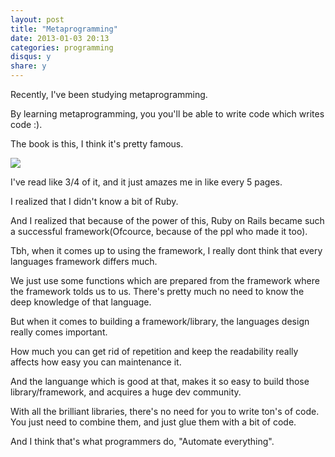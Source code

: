 ```yaml
---
layout: post
title: "Metaprogramming"
date: 2013-01-03 20:13
categories: programming
disqus: y
share: y
---
```


Recently, I've been studying metaprogramming.

By learning metaprogramming, you you'll be able to write code which writes code :).

The book is this, I think it's pretty famous.

<a href="http://www.amazon.co.jp/gp/product/1934356476/ref=as_li_ss_il?ie=UTF8&tag=takehiro0740-22&linkCode=as2&camp=247&creative=7399&creativeASIN=1934356476"><img border="0" src="http://ws.assoc-amazon.jp/widgets/q?_encoding=UTF8&Format=_SL110_&ASIN=1934356476&MarketPlace=JP&ID=AsinImage&WS=1&tag=takehiro0740-22&ServiceVersion=20070822" ></a><img src="http://www.assoc-amazon.jp/e/ir?t=takehiro0740-22&l=as2&o=9&a=1934356476" width="1" height="1" border="0" alt="" style="border:none !important; margin:0px !important;" />


I've read like 3/4 of it, and it just amazes me in like every 5 pages.

I realized that I didn't know a bit of Ruby.

And I realized that because of the power of this, Ruby on Rails became such a successful framework(Ofcource, because of the ppl who made it too).


Tbh, when it comes up to using the framework, I really dont think that every languages framework differs much.

We just use some functions which are prepared from the framework where the framework tolds us to us.
There's pretty much no need to know the deep knowledge of that language.


But when it comes to building a framework/library, the languages design really comes important.


How much you can get rid of repetition and keep the readability really affects how easy you can maintenance it.

And the languange which is good at that, makes it so easy to build those library/framework, and acquires a huge dev community.


With all the brilliant libraries, there's no need for you to write ton's of code.
You just need to combine them, and just glue them with a bit of code.

And I think that's what programmers do, "Automate everything".

